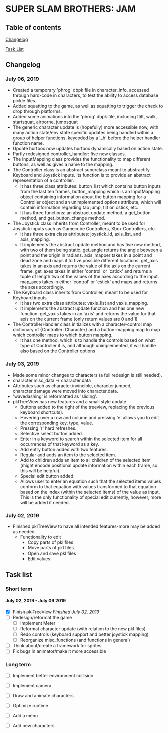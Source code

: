 # SUPER SLAM BROTHERS: JAM
## Table of contents

[Changelog](#changelog)

[Task List](#task-list)

## Changelog

### July 06, 2019
  - Created a temporary 'phrog' dbpk file in character_info, accessed through hard-code in characters, to test the ability to access database pickle files.
  - Added squatting to the game, as well as squatting to trigger the check to drop through platforms.
  - Added some animations into the 'phrog' dbpk file, including ftilt, walk, startsquat, airborne, jumpsquat
  - The generic character update is (hopefully) more accessible now, with many action state/env state specific updates being handled within a group of helper functions, keycoded by a '\_h' before the helper handler function name.
  - Update hurtbox now updates hurtbox dynamically based on action state.
  - Partly redesigned controller_handler: five new classes.
   - The InputMapping class provides the functionality to map different buttons, as well as gives a name to the mapping.
   - The Controller class is an abstract superclass meant to abstractify Keyboard and Joystick inputs. Its function is to provide an abstract representation of a controller.
     - It has three class attributes: button_list which contains button inputs from the last ten frames, button_mapping which is an InputMapping object containing information about the button mapping for a Controller object and an unimplemented options attribute, which will contain information regarding tap jump, tilt on cstick, etc.
     - It has three functions: an abstract update method, a get_button method, and get_button_change method.
   - The Joystick class inherits from Controller, meant to be used for Joystick inputs such as Gamecube Controllers, Xbox Controllers, etc.
     - It has three extra class attributes: joystick_id, axis_list, and axis_mapping.
     - It implements the abstract update method and has five new method, with two of them being static. get_angle returns the angle between a point and the origin in radians. axis_mapper takes in a point and dead zone and maps it to five possible different locations. get_axis takes in an axis and returns the value of the axis on the current frame. get_axes takes in either 'control' or 'cstick' and returns a tuple of length two of the values of the axes according to the input. map_axes takes in either 'control' or 'cstick' and maps and returns the axes accordingly.
   - The Keyboard class inherits from Controller, meant to be used for Keyboard inputs.
     - It has two extra class attributes: vaxis_list and vaxis_mapping.
     - It implements the abstract update function and has one new function. get_vaxis takes in an 'axis' and returns the value for that axis on the current frame (only return values are 0 and 1)
   - The ControllerHandler class initializes with a character-control map dictionary of {Controller: Character} and a button-mapping map to map which controller maps to which button mapping.
     - It has one method, which is to handle the controls based on what type of Controller it is, and although unimplemented, it will handle also based on the Controller options

### July 03, 2019
 - Made some minor changes to characters (a full redesign is still needed).
  - character.misc_data -> character.data
  - Attributes such as character.invincible, character.jumped, character.damage were moved into character.data.
  - 'wavedashing' is reformatted as 'sliding'.
 - pklTreeView has new features and a small style update.
    - Buttons added to the right of the treeview, replacing the previous keyboard shortcuts).
    - Hovering over a row and column and pressing 'e' allows you to edit the corresponding key, type, value.
    - Pressing 'r' hard refreshes.
    - Selective select button added.
     - Enter in a keyword to search within the selected item for all occurrences of that keyword as a key.
    - Add entry button added with two features.
     - Regular add adds an item to the selected item.
     - Add to children adds an item to all children of the selected item (might encode positional update information within each frame, so this will be helpful).
    - Special edit button added.
     - Allows user to enter an equation such that the selected items values conform to that equation with values transformed to that equation based on the index (within the selected items) of the value as input. This is the only functionality of special edit currently, however, more will be added if needed.

### July 02, 2019
- Finished pklTreeView to have all intended features-more may be added as needed.
  - Functionality to edit
    - Copy parts of pkl files
    - Move parts of pkl files
    - Open and save pkl files
    - Edit values

## Task list

### Short term
#### July 02, 2019 - July 09 2019
- [x] ~~Finish pklTreeView~~ *Finished July 02, 2019*
- [ ] Redesign/reformat the game
  - [ ] Implement Meter
  - [ ] Reformat character update (with relation to the new pkl files)
  - [ ] Redo controls (keyboard support and better joystick mapping)
  - [ ] Reorganize misc_functions (and functions in general)
- [ ] Think about/create a framework for sprites
- [ ] Fix bugs in animator/make it more accessible

### Long term
- [ ] Implement better environment collision
- [ ] Implement camera
- [ ] Draw and animate characters
- [ ] Optimize runtime
- [ ] Add a menu
- [ ] Add new characters


